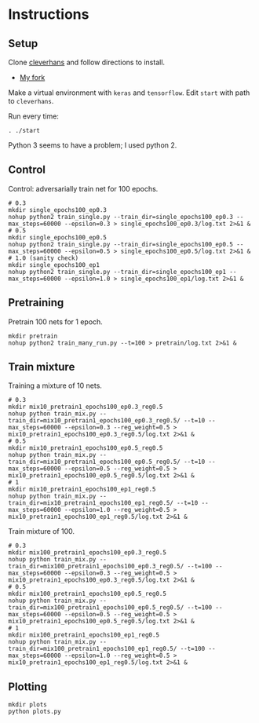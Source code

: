 # Instructions

## Setup

Clone [cleverhans](https://github.com/openai/cleverhans) and follow directions to install.

* [My fork](https://github.com/holdenlee/cleverhans)

Make a virtual environment with `keras` and `tensorflow`. Edit `start` with path to `cleverhans`.

Run every time:
```
. ./start
```

Python 3 seems to have a problem; I used python 2.

## Control

Control: adversarially train net for 100 epochs.

```
# 0.3
mkdir single_epochs100_ep0.3 
nohup python2 train_single.py --train_dir=single_epochs100_ep0.3 --max_steps=60000 --epsilon=0.3 > single_epochs100_ep0.3/log.txt 2>&1 &
# 0.5
mkdir single_epochs100_ep0.5 
nohup python2 train_single.py --train_dir=single_epochs100_ep0.5 --max_steps=60000 --epsilon=0.5 > single_epochs100_ep0.5/log.txt 2>&1 &
# 1.0 (sanity check)
mkdir single_epochs100_ep1
nohup python2 train_single.py --train_dir=single_epochs100_ep1 --max_steps=60000 --epsilon=1.0 > single_epochs100_ep1/log.txt 2>&1 &
```

## Pretraining

Pretrain 100 nets for 1 epoch.

```
mkdir pretrain
nohup python2 train_many_run.py --t=100 > pretrain/log.txt 2>&1 &
```

## Train mixture

Training a mixture of 10 nets.
```
# 0.3
mkdir mix10_pretrain1_epochs100_ep0.3_reg0.5 
nohup python train_mix.py --train_dir=mix10_pretrain1_epochs100_ep0.3_reg0.5/ --t=10 --max_steps=60000 --epsilon=0.3 --reg_weight=0.5 > mix10_pretrain1_epochs100_ep0.3_reg0.5/log.txt 2>&1 &
# 0.5
mkdir mix10_pretrain1_epochs100_ep0.5_reg0.5 
nohup python train_mix.py --train_dir=mix10_pretrain1_epochs100_ep0.5_reg0.5/ --t=10 --max_steps=60000 --epsilon=0.5 --reg_weight=0.5 > mix10_pretrain1_epochs100_ep0.5_reg0.5/log.txt 2>&1 &
# 1
mkdir mix10_pretrain1_epochs100_ep1_reg0.5 
nohup python train_mix.py --train_dir=mix10_pretrain1_epochs100_ep1_reg0.5/ --t=10 --max_steps=60000 --epsilon=1.0 --reg_weight=0.5 > mix10_pretrain1_epochs100_ep1_reg0.5/log.txt 2>&1 &
```

Train mixture of 100.
```
# 0.3
mkdir mix100_pretrain1_epochs100_ep0.3_reg0.5 
nohup python train_mix.py --train_dir=mix100_pretrain1_epochs100_ep0.3_reg0.5/ --t=100 --max_steps=60000 --epsilon=0.3 --reg_weight=0.5 > mix10_pretrain1_epochs100_ep0.3_reg0.5/log.txt 2>&1 &
# 0.5
mkdir mix100_pretrain1_epochs100_ep0.5_reg0.5 
nohup python train_mix.py --train_dir=mix100_pretrain1_epochs100_ep0.5_reg0.5/ --t=100 --max_steps=60000 --epsilon=0.5 --reg_weight=0.5 > mix10_pretrain1_epochs100_ep0.5_reg0.5/log.txt 2>&1 &
# 1
mkdir mix100_pretrain1_epochs100_ep1_reg0.5 
nohup python train_mix.py --train_dir=mix100_pretrain1_epochs100_ep1_reg0.5/ --t=100 --max_steps=60000 --epsilon=1.0 --reg_weight=0.5 > mix10_pretrain1_epochs100_ep1_reg0.5/log.txt 2>&1 &
```

## Plotting

```
mkdir plots
python plots.py
```
